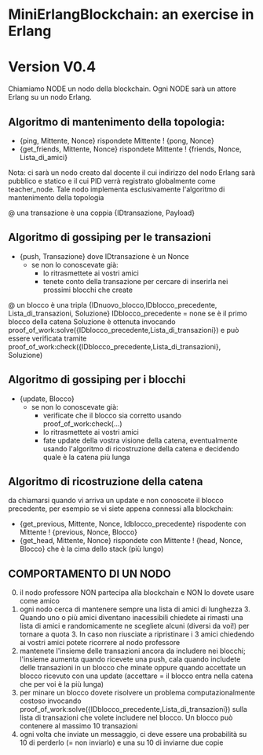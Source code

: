 MiniErlangBlockchain: an exercise in Erlang
===========================================

Version V0.4
==============

Chiamiamo NODE un nodo della blockchain.
Ogni NODE sarà un attore Erlang su un nodo Erlang.

## Algoritmo di mantenimento della topologia:
 - {ping, Mittente, Nonce}
   rispondete Mittente ! {pong, Nonce}
 - {get_friends, Mittente, Nonce}
   rispondete Mittente ! {friends, Nonce, Lista_di_amici} 

 Nota: ci sarà un nodo creato dal docente il cui indirizzo del nodo
       Erlang sarà pubblico e statico e il cui PID verrà registrato
       globalmente come teacher_node. Tale nodo implementa
       esclusivamente l'algoritmo di mantenimento della topologia

@ una transazione è una coppia {IDtransazione, Payload}

## Algoritmo di gossiping per le transazioni
 - {push, Transazione}  dove IDtransazione è un Nonce
   * se non lo conoscevate già:
     * lo ritrasmettete ai vostri amici
     * tenete conto della transazione per cercare di inserirla nei
       prossimi blocchi che create

@ un blocco è una tripla {IDnuovo_blocco,IDblocco_precedente, Lista_di_transazioni, Soluzione}
  IDblocco_precedente = none  se è il primo blocco della catena
  Soluzione è ottenuta invocando proof_of_work:solve({IDblocco_precedente,Lista_di_transazioni}) e può essere
  verificata tramite proof_of_work:check({IDblocco_precedente,Lista_di_transazioni}, Soluzione)

## Algoritmo di gossiping per i blocchi
 - {update, Blocco}
   * se non lo conoscevate già:
     * verificate che il blocco sia corretto usando proof_of_work:check(...)
     * lo ritrasmettete ai vostri amici
     * fate update della vostra visione della catena, eventualmente usando
       l'algoritmo di ricostruzione della catena e decidendo quale è la catena
       più lunga

## Algoritmo di ricostruzione della catena
  da chiamarsi quando vi arriva un update e non conoscete il blocco precedente, per esempio se vi siete
  appena connessi alla blockchain:
 - {get_previous, Mittente, Nonce, Idblocco_precedente}
   rispodente con  Mittente ! {previous, Nonce, Blocco}
 - {get_head, Mittente, Nonce}
   rispondete con Mittente ! {head, Nonce, Blocco} che è la cima dello stack (più
   lungo)


## COMPORTAMENTO DI UN NODO

0. il nodo professore NON partecipa alla blockchain e NON lo dovete
   usare come amico
1. ogni nodo cerca di mantenere sempre una lista di amici
   di lunghezza 3. Quando uno o più amici diventano inacessibili
   chiedete ai rimasti una lista di amici e randomicamente ne
   scegliete alcuni (diversi da voi!) per tornare a quota 3. In caso
   non riusciate a ripristinare i 3 amici chiedendo ai vostri amici
   potete ricorrere al nodo professore
2. mantenete l'insieme delle transazioni ancora da includere nei blocchi;
   l'insieme aumenta quando ricevete una push, cala quando includete delle
   transazioni in un blocco che minate oppure quando accettate un blocco
   ricevuto con una update (accettare = il blocco entra nella catena che per voi
   è la più lunga)
3. per minare un blocco dovete risolvere un problema computazionalmente costoso
   invocando proof_of_work:solve({IDblocco_precedente,Lista_di_transazioni}) sulla lista di transazioni
   che volete includere nel blocco.
   Un blocco può contenere al massimo 10 transazioni
4. ogni volta che inviate un messaggio, ci deve essere una probabilità su 10
   di perderlo (= non inviarlo) e una su 10 di inviarne due copie
